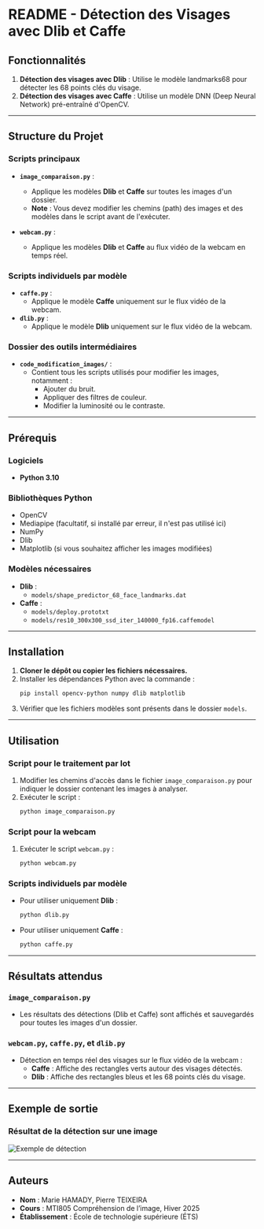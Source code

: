 # README - Détection des Visages avec Dlib et Caffe

## Fonctionnalités
1. **Détection des visages avec Dlib** : Utilise le modèle landmarks68 pour détecter les 68 points clés du visage.
2. **Détection des visages avec Caffe** : Utilise un modèle DNN (Deep Neural Network) pré-entraîné d'OpenCV.


---

## Structure du Projet

### Scripts principaux
- **`image_comparaison.py`** : 
   - Applique les modèles **Dlib** et **Caffe** sur toutes les images d'un dossier.
   - **Note** : Vous devez modifier les chemins (path) des images et des modèles dans le script avant de l'exécuter.

- **`webcam.py`** : 
   - Applique les modèles **Dlib** et **Caffe** au flux vidéo de la webcam en temps réel.

### Scripts individuels par modèle
- **`caffe.py`** : 
   - Applique le modèle **Caffe** uniquement sur le flux vidéo de la webcam.
- **`dlib.py`** : 
   - Applique le modèle **Dlib** uniquement sur le flux vidéo de la webcam.

### Dossier des outils intermédiaires
- **`code_modification_images/`** :
   - Contient tous les scripts utilisés pour modifier les images, notamment :
     - Ajouter du bruit.
     - Appliquer des filtres de couleur.
     - Modifier la luminosité ou le contraste.

---

## Prérequis

### Logiciels
- **Python 3.10**

### Bibliothèques Python
- OpenCV
- Mediapipe (facultatif, si installé par erreur, il n'est pas utilisé ici)
- NumPy
- Dlib
- Matplotlib (si vous souhaitez afficher les images modifiées)

### Modèles nécessaires
- **Dlib** :
  - `models/shape_predictor_68_face_landmarks.dat`
- **Caffe** :
  - `models/deploy.prototxt`
  - `models/res10_300x300_ssd_iter_140000_fp16.caffemodel`

---

## Installation

1. **Cloner le dépôt ou copier les fichiers nécessaires.**
2. Installer les dépendances Python avec la commande :
   ```bash
   pip install opencv-python numpy dlib matplotlib
   ```
3. Vérifier que les fichiers modèles sont présents dans le dossier `models`.

---

## Utilisation

### Script pour le traitement par lot
1. Modifier les chemins d'accès dans le fichier `image_comparaison.py` pour indiquer le dossier contenant les images à analyser.
2. Exécuter le script :
   ```bash
   python image_comparaison.py
   ```

### Script pour la webcam
1. Exécuter le script `webcam.py` :
   ```bash
   python webcam.py
   ```

### Scripts individuels par modèle
- Pour utiliser uniquement **Dlib** :
   ```bash
   python dlib.py
   ```
- Pour utiliser uniquement **Caffe** :
   ```bash
   python caffe.py
   ```

---

## Résultats attendus

### `image_comparaison.py`
- Les résultats des détections (Dlib et Caffe) sont affichés et sauvegardés pour toutes les images d'un dossier.

### `webcam.py`, `caffe.py`, et `dlib.py`
- Détection en temps réel des visages sur le flux vidéo de la webcam :
  - **Caffe** : Affiche des rectangles verts autour des visages détectés.
  - **Dlib** : Affiche des rectangles bleus et les 68 points clés du visage.

---

## Exemple de sortie

### Résultat de la détection sur une image
![Exemple de détection](images/exemple_detection.png)

---

## Auteurs
- **Nom** : Marie HAMADY, Pierre TEIXEIRA
- **Cours** : MTI805 Compréhension de l’image, Hiver 2025
- **Établissement** : École de technologie supérieure (ÉTS)